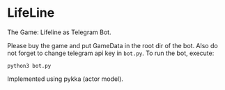 # LifeLine
The Game: Lifeline as Telegram Bot.

Please buy the game and put GameData in the root dir of the bot. Also do not forget to change telegram api key in `bot.py`. To run the bot, execute:

```
python3 bot.py
```

Implemented using pykka (actor model).
